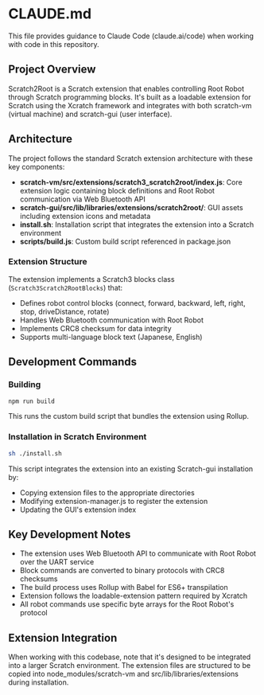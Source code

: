 # CLAUDE.md

This file provides guidance to Claude Code (claude.ai/code) when working with code in this repository.

## Project Overview

Scratch2Root is a Scratch extension that enables controlling Root Robot through Scratch programming blocks. It's built as a loadable extension for Scratch using the Xcratch framework and integrates with both scratch-vm (virtual machine) and scratch-gui (user interface).

## Architecture

The project follows the standard Scratch extension architecture with these key components:

- **scratch-vm/src/extensions/scratch3_scratch2root/index.js**: Core extension logic containing block definitions and Root Robot communication via Web Bluetooth API
- **scratch-gui/src/lib/libraries/extensions/scratch2root/**: GUI assets including extension icons and metadata
- **install.sh**: Installation script that integrates the extension into a Scratch environment
- **scripts/build.js**: Custom build script referenced in package.json

### Extension Structure

The extension implements a Scratch3 blocks class (`Scratch3Scratch2RootBlocks`) that:
- Defines robot control blocks (connect, forward, backward, left, right, stop, driveDistance, rotate)
- Handles Web Bluetooth communication with Root Robot
- Implements CRC8 checksum for data integrity
- Supports multi-language block text (Japanese, English)

## Development Commands

### Building
```bash
npm run build
```
This runs the custom build script that bundles the extension using Rollup.

### Installation in Scratch Environment
```bash
sh ./install.sh
```
This script integrates the extension into an existing Scratch-gui installation by:
- Copying extension files to the appropriate directories
- Modifying extension-manager.js to register the extension
- Updating the GUI's extension index

## Key Development Notes

- The extension uses Web Bluetooth API to communicate with Root Robot over the UART service
- Block commands are converted to binary protocols with CRC8 checksums
- The build process uses Rollup with Babel for ES6+ transpilation
- Extension follows the loadable-extension pattern required by Xcratch
- All robot commands use specific byte arrays for the Root Robot's protocol

## Extension Integration

When working with this codebase, note that it's designed to be integrated into a larger Scratch environment. The extension files are structured to be copied into node_modules/scratch-vm and src/lib/libraries/extensions during installation.